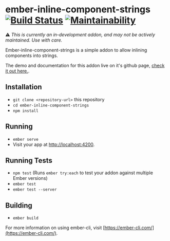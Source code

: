 # ember-inline-component-strings [![Build Status](https://travis-ci.org/k-fish/ember-inline-component-strings.svg?branch=master)](https://travis-ci.org/k-fish/ember-inline-component-strings) [![Maintainability](https://api.codeclimate.com/v1/badges/ead670116292934c3da6/maintainability)](https://codeclimate.com/github/k-fish/ember-inline-component-strings/maintainability)

⚠️ *This is currently an in-development addon, and may not be actively maintained. Use with care.*

Ember-inline-component-strings is a simple addon to allow inlining components into strings.

The demo and documentation for this addon live on it's github page, [check it out here.](https://k-fish.github.io/ember-inline-component-strings/).

## Installation

* `git clone <repository-url>` this repository
* `cd ember-inline-component-strings`
* `npm install`

## Running

* `ember serve`
* Visit your app at [http://localhost:4200](http://localhost:4200).

## Running Tests

* `npm test` (Runs `ember try:each` to test your addon against multiple Ember versions)
* `ember test`
* `ember test --server`

## Building

* `ember build`

For more information on using ember-cli, visit [https://ember-cli.com/](https://ember-cli.com/).
